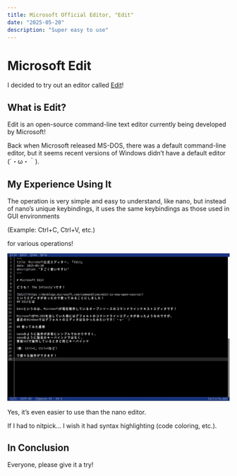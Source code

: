 ```yaml
---
title: Microsoft Official Editor, "Edit"
date: "2025-05-20"
description: "Super easy to use"
---
```


# Microsoft Edit


I decided to try out an editor called [Edit](https://devblogs.microsoft.com/commandline/edit-is-now-open-source/)!

## What is Edit?

Edit is an open-source command-line text editor currently being developed by Microsoft!

Back when Microsoft released MS-DOS, there was a default command-line editor, but it seems recent versions of Windows didn’t have a default editor (´・ω・｀).

## My Experience Using It

The operation is very simple and easy to understand, like nano, but instead of nano’s unique keybindings, it uses the same keybindings as those used in GUI environments

(Example: Ctrl+C, Ctrl+V, etc.)

for various operations!

![Working with Edit](./thumbnail.webp)

Yes, it’s even easier to use than the nano editor.

If I had to nitpick... I wish it had syntax highlighting (code coloring, etc.).

## In Conclusion

Everyone, please give it a try!